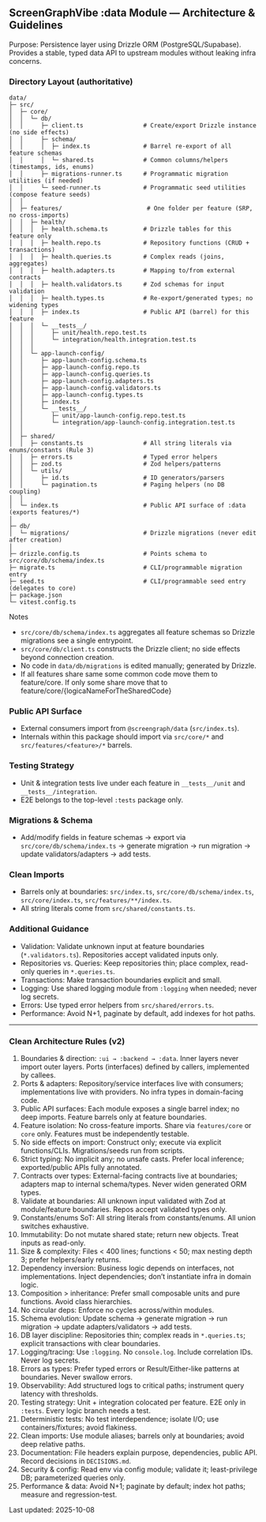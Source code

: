 ## ScreenGraphVibe :data Module — Architecture & Guidelines

Purpose: Persistence layer using Drizzle ORM (PostgreSQL/Supabase). Provides a stable, typed data API to upstream modules without leaking infra concerns.

### Directory Layout (authoritative)
```text
data/
├─ src/
│  ├─ core/
│  │  └─ db/
│  │     ├─ client.ts                 # Create/export Drizzle instance (no side effects)
│  │     ├─ schema/
│  │     │  ├─ index.ts               # Barrel re-export of all feature schemas
│  │     │  └─ shared.ts              # Common columns/helpers (timestamps, ids, enums)
│  │     ├─ migrations-runner.ts      # Programmatic migration utilities (if needed)
│  │     └─ seed-runner.ts            # Programmatic seed utilities (compose feature seeds)
│  │
│  ├─ features/                        # One folder per feature (SRP, no cross-imports)
│  │  ├─ health/
│  │  │  ├─ health.schema.ts          # Drizzle tables for this feature only
│  │  │  ├─ health.repo.ts            # Repository functions (CRUD + transactions)
│  │  │  ├─ health.queries.ts         # Complex reads (joins, aggregates)
│  │  │  ├─ health.adapters.ts        # Mapping to/from external contracts
│  │  │  ├─ health.validators.ts      # Zod schemas for input validation
│  │  │  ├─ health.types.ts           # Re-export/generated types; no widening types
│  │  │  ├─ index.ts                  # Public API (barrel) for this feature
│  │  │  └─ __tests__/
│  │  │     ├─ unit/health.repo.test.ts
│  │  │     └─ integration/health.integration.test.ts
│  │  │
│  │  └─ app-launch-config/
│  │     ├─ app-launch-config.schema.ts
│  │     ├─ app-launch-config.repo.ts
│  │     ├─ app-launch-config.queries.ts
│  │     ├─ app-launch-config.adapters.ts
│  │     ├─ app-launch-config.validators.ts
│  │     ├─ app-launch-config.types.ts
│  │     ├─ index.ts
│  │     └─ __tests__/
│  │        ├─ unit/app-launch-config.repo.test.ts
│  │        └─ integration/app-launch-config.integration.test.ts
│  │
│  ├─ shared/
│  │  ├─ constants.ts                 # All string literals via enums/constants (Rule 3)
│  │  ├─ errors.ts                    # Typed error helpers
│  │  ├─ zod.ts                       # Zod helpers/patterns
│  │  └─ utils/
│  │     ├─ id.ts                     # ID generators/parsers
│  │     └─ pagination.ts             # Paging helpers (no DB coupling)
│  │
│  └─ index.ts                        # Public API surface of :data (exports features/*)
│
├─ db/
│  └─ migrations/                     # Drizzle migrations (never edit after creation)
│
├─ drizzle.config.ts                  # Points schema to src/core/db/schema/index.ts
├─ migrate.ts                         # CLI/programmable migration entry
├─ seed.ts                            # CLI/programmable seed entry (delegates to core)
├─ package.json
└─ vitest.config.ts
```



Notes
- `src/core/db/schema/index.ts` aggregates all feature schemas so Drizzle migrations see a single entrypoint.
- `src/core/db/client.ts` constructs the Drizzle client; no side effects beyond connection creation.
- No code in `data/db/migrations` is edited manually; generated by Drizzle.
- If all features share same some common code move them to feature/core. If only some share move that to feature/core/{logicaNameForTheSharedCode}

### Public API Surface
- External consumers import from `@screengraph/data` (`src/index.ts`).
- Internals within this package should import via `src/core/*` and `src/features/<feature>/*` barrels.

### Testing Strategy
- Unit & integration tests live under each feature in `__tests__/unit` and `__tests__/integration`.
- E2E belongs to the top-level `:tests` package only.

### Migrations & Schema
- Add/modify fields in feature schemas → export via `src/core/db/schema/index.ts` → generate migration → run migration → update validators/adapters → add tests.

### Clean Imports
- Barrels only at boundaries: `src/index.ts`, `src/core/db/schema/index.ts`, `src/core/index.ts`, `src/features/**/index.ts`.
- All string literals come from `src/shared/constants.ts`.

### Additional Guidance
- Validation: Validate unknown input at feature boundaries (`*.validators.ts`). Repositories accept validated inputs only.
- Repositories vs. Queries: Keep repositories thin; place complex, read-only queries in `*.queries.ts`.
- Transactions: Make transaction boundaries explicit and small.
- Logging: Use shared logging module from `:logging` when needed; never log secrets.
- Errors: Use typed error helpers from `src/shared/errors.ts`.
- Performance: Avoid N+1, paginate by default, add indexes for hot paths.

---

### Clean Architecture Rules (v2)
1) Boundaries & direction: `:ui → :backend → :data`. Inner layers never import outer layers. Ports (interfaces) defined by callers, implemented by callees.
2) Ports & adapters: Repository/service interfaces live with consumers; implementations live with providers. No infra types in domain-facing code.
3) Public API surfaces: Each module exposes a single barrel index; no deep imports. Feature barrels only at feature boundaries.
4) Feature isolation: No cross-feature imports. Share via `features/core` or `core` only. Features must be independently testable.
5) No side effects on import: Construct only; execute via explicit functions/CLIs. Migrations/seeds run from scripts.
6) Strict typing: No implicit any; no unsafe casts. Prefer local inference; exported/public APIs fully annotated.
7) Contracts over types: External-facing contracts live at boundaries; adapters map to internal schema/types. Never widen generated ORM types.
8) Validate at boundaries: All unknown input validated with Zod at module/feature boundaries. Repos accept validated types only.
9) Constants/enums SoT: All string literals from constants/enums. All union switches exhaustive.
10) Immutability: Do not mutate shared state; return new objects. Treat inputs as read-only.
11) Size & complexity: Files < 400 lines; functions < 50; max nesting depth 3; prefer helpers/early returns.
12) Dependency inversion: Business logic depends on interfaces, not implementations. Inject dependencies; don’t instantiate infra in domain logic.
13) Composition > inheritance: Prefer small composable units and pure functions. Avoid class hierarchies.
14) No circular deps: Enforce no cycles across/within modules.
15) Schema evolution: Update schema → generate migration → run migration → update adapters/validators → add tests.
16) DB layer discipline: Repositories thin; complex reads in `*.queries.ts`; explicit transactions with clear boundaries.
17) Logging/tracing: Use `:logging`. No `console.log`. Include correlation IDs. Never log secrets.
18) Errors as types: Prefer typed errors or Result/Either-like patterns at boundaries. Never swallow errors.
19) Observability: Add structured logs to critical paths; instrument query latency with thresholds.
20) Testing strategy: Unit + integration colocated per feature. E2E only in `:tests`. Every logic branch needs a test.
21) Deterministic tests: No test interdependence; isolate I/O; use containers/fixtures; avoid flakiness.
22) Clean imports: Use module aliases; barrels only at boundaries; avoid deep relative paths.
23) Documentation: File headers explain purpose, dependencies, public API. Record decisions in `DECISIONS.md`.
24) Security & config: Read env via config module; validate it; least-privilege DB; parameterized queries only.
25) Performance & data: Avoid N+1; paginate by default; index hot paths; measure and regression-test.

Last updated: 2025-10-08

